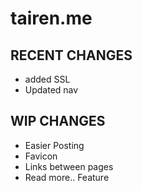 # tairen.me


## RECENT CHANGES
- added SSL
- Updated nav

## WIP CHANGES
- Easier Posting
- Favicon
- Links between pages
- Read more.. Feature
